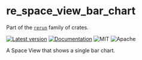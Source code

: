 # re_space_view_bar_chart

Part of the [`rerun`](https://github.com/rerun-io/rerun) family of crates.

[![Latest version](https://img.shields.io/crates/v/re_space_view_bar_chart.svg)](https://crates.io/crates/re_space_view_bar_chart)
[![Documentation](https://docs.rs/re_space_view_bar_chart/badge.svg)](https://docs.rs/re_space_view_bar_chart)
![MIT](https://img.shields.io/badge/license-MIT-blue.svg)
![Apache](https://img.shields.io/badge/license-Apache-blue.svg)

A Space View that shows a single bar chart.

